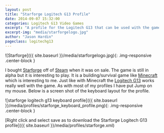 ```yaml
---
layout: post
title: "Starforge Logitech G13 Profile"
date: 2014-09-07 15:32:00
categories: Logitech G13 Video Games
excerpt: "A profile for the Logitech G13 that can be used with the game Starforge"
excerpt-img: "media/starforgelogo.jpg"
author: "Jason Hardin"
pageclass: logitechg13
---
```


![Starforge]({{ site.baseurl }}/media/starforgelogo.jpg){: .img-responsive .center-block }

I bought [Starforge](http://www.starforge.com/#) off of [Steam](http://store.steampowered.com/) when it was on sale. The game is still in alpha but it is interesting to play. It is a building/survival game like [Minecraft](https://minecraft.net/) which is interesting to me. Just like with Minecraft the [Logitech G13](http://gaming.logitech.com/en-us/product/g13-advanced-gameboard) works really well with the game. As with most of my profiles I have put Jump on my mouse. Below is a screen shot of the keyboard layout for the profile.

![starforge logitech g13 keyboard profile]({{ site.baseurl }}/media/profiles/starforge_keyboard_profile.png){: .img-responsive .center-block }

[Right click and select save as to download the Starforge Logitech G13 profile]({{ site.baseurl }}/media/profiles/starforge.xml)